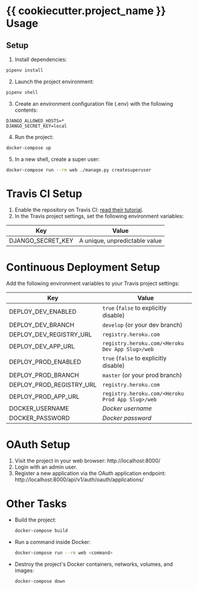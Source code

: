 # {{ cookiecutter.project_name }} Usage


## Setup

1. Install dependencies:
  ```bash
  pipenv install
  ```

2. Launch the project environment:
  ```bash
  pipenv shell
  ```

3. Create an environment configuration file (.env) with the following contents:
  ```
  DJANGO_ALLOWED_HOSTS=*
  DJANGO_SECRET_KEY=local
  ```

4. Run the project:
  ```bash
  docker-compose up
  ```

5. In a new shell, create a super user:
  ```bash
  docker-compose run --rm web ./manage.py createsuperuser
  ```


# Travis CI Setup
1. Enable the repository on Travis CI: [read their tutorial](https://docs.travis-ci.com/user/getting-started/).
2. In the Travis project settings, set the following environment variables:

| Key | Value |
| --- | --- |
| DJANGO_SECRET_KEY | A unique, unpredictable value |


# Continuous Deployment Setup

Add the following environment variables to your Travis project settings:

| Key | Value |
| --- | --- |
| DEPLOY_DEV_ENABLED | `true` (`false` to explicitly disable) |
| DEPLOY_DEV_BRANCH | `develop` (or your dev branch) |
| DEPLOY_DEV_REGISTRY_URL | `registry.heroku.com` |
| DEPLOY_DEV_APP_URL | `registry.heroku.com/<Heroku Dev App Slug>/web` |
| DEPLOY_PROD_ENABLED | `true` (`false` to explicitly disable) |
| DEPLOY_PROD_BRANCH | `master` (or your prod branch) |
| DEPLOY_PROD_REGISTRY_URL | `registry.heroku.com` |
| DEPLOY_PROD_APP_URL | `registry.heroku.com/<Heroku Prod App Slug>/web` |
| DOCKER_USERNAME | *Docker username* |
| DOCKER_PASSWORD | *Docker password* |


# OAuth Setup
1. Visit the project in your web browser: http://localhost:8000/
2. Login with an admin user.
3. Register a new application via the OAuth application endpoint: http://localhost:8000/api/v1/auth/oauth/applications/


# Other Tasks
* Build the project:
  ```bash
  docker-compose build
  ```

* Run a command inside Docker:
  ```bash
  docker-compose run --rm web <command>
  ```

* Destroy the project's Docker containers, networks, volumes, and images:
  ```bash
  docker-compose down
  ```
